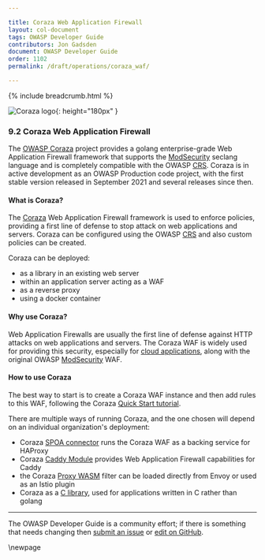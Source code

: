 ```yaml
---

title: Coraza Web Application Firewall
layout: col-document
tags: OWASP Developer Guide
contributors: Jon Gadsden
document: OWASP Developer Guide
order: 1102
permalink: /draft/operations/coraza_waf/

---
```


{% include breadcrumb.html %}

![Coraza logo](../../../assets/images/logos/coraza.png "OWASP Coraza"){: height="180px" }

### 9.2 Coraza Web Application Firewall

The [OWASP Coraza][coraza-project] project provides a golang enterprise-grade Web Application Firewall framework
that supports the [ModSecurity][modsec] seclang language
and is completely compatible with the OWASP [CRS][crs].
Coraza is in active development as an OWASP Production code project,
with the first stable version released in September 2021 and several releases since then.

#### What is Coraza?

The [Coraza][coraza] Web Application Firewall framework is used to enforce policies,
providing a first line of defense to stop attack on web applications and servers.
Coraza  can be configured using the OWASP [CRS][crs] and also custom policies can be created.

Coraza can be deployed:

* as a library in an existing web server
* within an application server acting as a WAF
* as a reverse proxy
* using a docker container

#### Why use Coraza?

Web Application Firewalls are usually the first line of defense against HTTP attacks on web applications and servers.
The Coraza WAF is widely used for providing this security, especially for [cloud applications][cscloud],
along with the original OWASP [ModSecurity][modsec] WAF.

#### How to use Coraza

The best way to start is to create a Coraza WAF instance and then add rules to this WAF,
following the Coraza [Quick Start tutorial][coraza-tutorial].

There are multiple ways of running Coraza, and the one chosen will depend on an individual organization's deployment:

* Coraza [SPOA connector][coraza-spoa] runs the Coraza WAF as a backing service for HAProxy
* Coraza [Caddy Module][coraza-caddy] provides Web Application Firewall capabilities for Caddy
* the Coraza [Proxy WASM][coraza-wasm] filter can be loaded directly from Envoy or used as an Istio plugin
* Coraza as a [C library][coraza-lib], used for applications written in C rather than golang

----

The OWASP Developer Guide is a community effort; if there is something that needs changing
then [submit an issue][issue1102] or [edit on GitHub][edit1102].

[coraza]: https://coraza.io/
[coraza-caddy]: https://github.com/corazawaf/coraza-caddy
[coraza-lib]: https://github.com/corazawaf/libcoraza
[coraza-project]: https://owasp.org/www-project-coraza-web-application-firewall/
[coraza-spoa]: https://coraza.io/connectors/coraza-spoa/
[coraza-tutorial]: https://coraza.io/docs/tutorials/quick-start/
[coraza-wasm]: https://github.com/corazawaf/coraza-proxy-wasm
[cscloud]: https://cheatsheetseries.owasp.org/cheatsheets/Secure_Cloud_Architecture_Cheat_Sheet
[edit1102]: https://github.com/OWASP/www-project-developer-guide/blob/main/draft/11-operations/02-coraza.md
[issue1102]: https://github.com/OWASP/www-project-developer-guide/issues/new?labels=content&template=request.md&title=Update:%2011-operations/02-coraza
[crs]: https://coreruleset.org/
[modsec]: https://owasp.org/www-project-modsecurity/

\newpage
